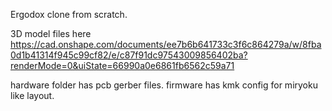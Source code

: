 Ergodox clone from scratch. 

3D model files here https://cad.onshape.com/documents/ee7b6b641733c3f6c864279a/w/8fba0d1b41314f945c99cf82/e/c87f91dc97543009856402ba?renderMode=0&uiState=66990a0e6861fb6562c59a71

hardware folder has pcb gerber files.
firmware has kmk config for miryoku like layout. 
